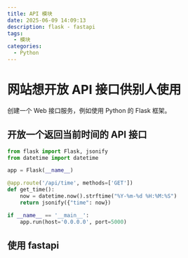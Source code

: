 ```yaml
---
title: API 模块
date: 2025-06-09 14:09:13
description: flask - fastapi
tags:
  - 模块
categories:
  - Python
---
```


# 网站想开放 API 接口供别人使用

创建一个 Web 接口服务，例如使用 Python 的 Flask 框架。

## 开放一个返回当前时间的 API 接口

```python
from flask import Flask, jsonify
from datetime import datetime

app = Flask(__name__)

@app.route('/api/time', methods=['GET'])
def get_time():
    now = datetime.now().strftime("%Y-%m-%d %H:%M:%S")
    return jsonify({"time": now})

if __name__ == '__main__':
    app.run(host='0.0.0.0', port=5000)
```

## 使用 fastapi
